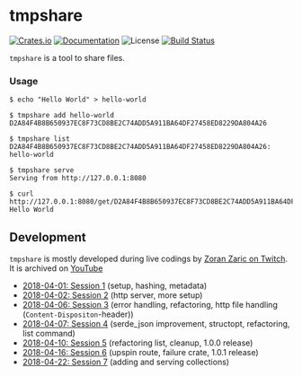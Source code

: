 # tmpshare

[![Crates.io](https://img.shields.io/crates/v/tmpshare.svg)](https://crates.io/crates/tmpshare)
[![Documentation](https://docs.rs/tmpshare/badge.svg)](https://docs.rs/tmpshare/)
![License](https://img.shields.io/crates/l/tmpshare.svg)
[![Build Status](https://travis-ci.org/zoranzaric/tmpshare.svg?branch=master)](https://travis-ci.org/zoranzaric/tmpshare)

`tmpshare` is a tool to share files.

### Usage

```
$ echo "Hello World" > hello-world

$ tmpshare add hello-world
D2A84F4B8B650937EC8F73CD8BE2C74ADD5A911BA64DF27458ED8229DA804A26

$ tmpshare list
D2A84F4B8B650937EC8F73CD8BE2C74ADD5A911BA64DF27458ED8229DA804A26: hello-world

$ tmpshare serve
Serving from http://127.0.0.1:8080

$ curl http://127.0.0.1:8080/get/D2A84F4B8B650937EC8F73CD8BE2C74ADD5A911BA64DF27458ED8229DA804A26
Hello World
```

## Development

`tmpshare` is mostly developed during live codings by
[Zoran Zaric on Twitch](http://twitch.tv/zoranstreams). It is archived on
[YouTube](https://www.youtube.com/playlist?list=PLzZiioPR-W-ZbMAdbvvsTPkFGz_uLwbjB)

  * [2018-04-01: Session 1](https://youtu.be/kl-w8TQzMv4) (setup, hashing, metadata)
  * [2018-04-02: Session 2](https://youtu.be/F3sG3aDQT_4) (http server, more setup)
  * [2018-04-06: Session 3](https://youtu.be/2XOUEEjDSns) (error handling, refactoring, http file handling (`Content-Dispositon`-header))
  * [2018-04-07: Session 4](https://youtu.be/ZUhlIU2yywc) (serde_json improvement, structopt, refactoring, list command)
  * [2018-04-10: Session 5](https://youtu.be/h-7MJuqqtZs) (refactoring list, cleanup, 1.0.0 release)
  * [2018-04-16: Session 6](https://youtu.be/xrSqq-rlmY0) (upspin route, failure crate, 1.0.1 release)
  * [2018-04-22: Session 7](https://youtu.be/-ER6AzdziDQ) (adding and serving collections)
